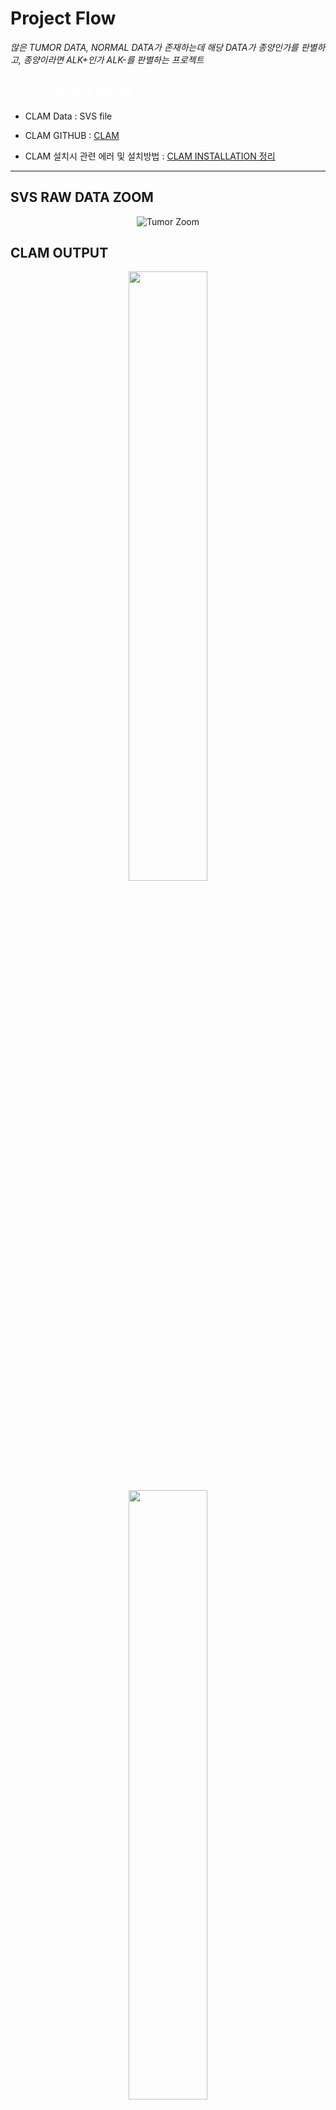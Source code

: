 # Project Flow 

*많은 TUMOR DATA, NORMAL DATA가 존재하는데 해당 DATA가 종양인가를 판별하고, 종양이라면 ALK+인가 ALK-를 판별하는 프로젝트*

## <span style="color : white;">CLAM INPUT DATA </span>
 - CLAM Data : SVS file

 - CLAM GITHUB : [CLAM](https://github.com/mahmoodlab/CLAM)
 - CLAM 설치시 관련 에러 및 설치방법 : [CLAM INSTALLATION 정리](https://www.notion.so/CLAM-2023-6-19-2697424e02e04f91a3f27c21c0ecf591?pvs=4)

---
<p align='center'>
<h2>SVS RAW DATA ZOOM</h2>
</p>

<p align="center">
  <img src="_gitImage/TumorZoom.gif" alt="Tumor Zoom" />
</p>


## CLAM OUTPUT
<p align="center">
  <img src="_gitImage/tumormapping.png" width="50%" />
  <img src="_gitImage/tumormaping2.png" width="50%" />
</p> 

---


## Our OUTPUT
<p align="center">
  <img src="_gitImage/NegativeResult.png" width="50%" />
 ALK- Classification Result 
  <img src="_gitImage/PositiveResult.png" width="50%" />
 ALK+ Classification Result
</p>

# 
## Pre-requisites 
- ###  DATA : SVS File, CLAM을 돌린 JPEG 파일 
--- 

## <span style="color : white;">CLASSIFICATION INPUT DATA </span>



### Patch : 
    - SVS File 과 CLAM 결과물에서 Red 비율이 높은 부분을 Matching해서 추출

    - * 위에서 뽑힌 Patch 이름에 width, height가 저장되어 있음 | ex) patch1_#312_441.png 
    - * 추가적으로 LUAC의 Dataset 특성상 이 파일에 대한 경로는 따로 바뀌어야 할 수 있음
         ∵ Dataset을 수동으로 Crop해야해서 하나의 LUAC SVS FILE에서 여러장의 ALK+,ALK- Dataset이 나올 수 있기 때문에
    * Patch 경로는 다음과 같음
        + PATCH
                + LUAC
                     + LUAC_1-1_
                        LUAC_1-1_#width_height.png....
                     + LUAC_2-1_
                        LUAC_2-1_#width_height.png....
                     + LUAC_3-1_
                     + LUAC_4-1_
                     + LUAC_5-1_
                     + LUAC_6-1_
                     + LUAC_7-1_
                     + LUAC_8-1_
                     + LUAC_9-1_
                     + LUAC_10-1_
                     + LUAC_11-1_
                     + LUAC_12-1_
                     + LUAC_13-1_
                     + LUAC_14-1_

                + SSSF
                     + SF17-0084
                     + SS17-7764
                     + SS18-1987
                     + SS22-2650
                     + SS22-6559

                + TCGA
                     + TCGA-50a_
                     + TCGA-50b_
                     + TCGA_67aD
                     + TCGA_67aT
                     + TCGA-67b_
                     + TCGA-67c_
                     + TCGA-78a_
                     + TCGA-78b_
                     + TCGA-78c_
                     + TCGA-86a_

                + YS

                     + YS12-1606
                     + YS15-1117
                     + YS16-2177
                     + YS17-2284
                     + YS18-3319
                     + YS19-0568
                     + YS19-0946
                     + YS19-2439
                     + YS20-0561
                     + YS20-2317








## PYTHON CODE 설명 
    - makePatch.py :
        [LUAC, SSSF, TCGA, YS] 해당 4개의 Tumor에 대해서 Data를 Sampling 
        SVS File 과 CLAM 결과물 JPEG Ratio 가 16:16인 데이터셋에 대해서만 Sampling 
        
        


---
    - dataset.py :
        - Define TumorDataset Class 
        - 이후에 makeDataset.py 에서 Train,Test 각각의 Dataset 생성 
        - 해당 Dataset을 DataLoader의 argument로 전달 

---
    - train.py :
        - Json, TXT File Path 의 Dataset을 기반으로  Training 시작
        - BCEWithLogitLoss로 Class Imbalance 의 최적 Loss를 찾음
          - Code 내에서 데이터의 비율을 10:1, 5:1, 3:1 로 줄여나가면서 해당 Weight를 계산
          - 해당 Model은 Default로 [1,1] ~ [1.6,1] 까지 0.1씩 늘려가면서 실행
        - Epoch, Batch_size, Save_path 등은 argparse를 통해서 설정
        




--- 


## Storage Patch Folder 
+ ### ImageTxtFile
        
    + negative_test.txt

    + negative_train.txt

    + positive_test.txt

    + positive_train.txt 

+ ###  ImageTxt.py, tumorAnnotation.json을 통해서 생성 (LUAC Data에 대해서는 Crop후 추가적으로 데이터 Extraction 할 예정)

+ <span style="color : blue;"> 각각의 TXT파일에는 Train Image Patch, Test Image Patch 를 저장함 </span>    
  
* 추가적으로 데이터를 추가는 tumorAnnotation.json 에 추가 후 데이터셋 생성 
  #


  
## Source Code 

## Train

```
python main.py --learning_rate --batch_size --epochs --batch_size --model_save_path --pretrained


args : 
    Training 시 argument (3090 EA 2 기준)
    - batch_size : 80000
    - epochs : 50
```

  #
## Sigmoid Result 
```c
python main.py  --pretrained=True 

```


## 코드 실행 순서 
```
1. CLAM 을 통한 SVS FILE HEATMAP 생성

2 . CLAM_DATASET(클램결과), DATASET(SVS파일)경로를 MAPPING 되도록 위치

3. MakePatch.py를 수행
    3.1 이 때, Patch를 뽑고싶은 기준 Pixel 값은 개인적으로 수정

4. ImageTxtFile/ImageTxt.py를 실행하여 Train경로를 저장한 Txt파일 생성 
    4.1 MakeDataset.py를 통해서 Dataset을 생성
    4.2 main.py 를 통해 Training | Testing | SigmoidScoreMap 코드 수행 

```





---
  # 
## 해야 할 내용들 정리 해놓음 
```
1. LUAC Dataset에 대한 추가적인 정보가 들어온다면, 그에 맞게 데이터셋을 생성하고, 재훈련

2. Model에서 최적의 Paramter를 찾도록 모델을 훈련
    -> 현재 BCELoss내에서 Pos Weight를 변형해가면서 코드를 수행중 
    -> 이후에 learning rate도 바꿔보면서 훈련해볼 예정(Local Optimal 에 빠지는거 같은 느낌)
    
3. 현재는 ResNet-18 Model을 사용중이지만, Dataset이 충분히 많으니, Layer가 조금 더 깊은 Model들을 사용해도 좋을 거같음
    -> Dataset이 많긴하지만, Sampling에서 Noise가 많았기 때문에 이게 걱정이긴 함 
```


---

  #
## 주의 할 점
```
- 개인 PC RAM 16GB / RTX 3060 1EA 기준 CLAM HeatMap 실행 시, OOM(Out of Memory) Error로 하나의 SVS File씩 돌아가서 반복적으로 csv파일을 지워나가면서 수행해야 했습니다.
- 서버 RTX3090 2EA / RAM 128GB 에서는 충분히 돌아갔으니 이점 유의해서 돌리면 될 거 같습니다.(

지금 작성하고 있는 README.md파일(내 작업폴더 기준으로)은 현재 프로젝트 어디까지 진행되었는지, 어떻게 진행할 예정인지에 대해서 적어놨기 때문에 수정해도 
좋으나 표시나 사전에 말해주세요.
```
